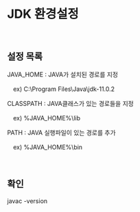 # JDK 환경설정

<br>

## 설정 목록

JAVA_HOME : JAVA가 설치된 경로를 지정

　ex) C:\Program Files\Java\jdk-11.0.2

CLASSPATH : JAVA클래스가 있는 경로들을 지정

　ex) %JAVA_HOME%\lib

PATH : JAVA 실행파일이 있는 경로를 추가

　ex) %JAVA_HOME%\bin
 
 <br>
 
 ## 확인
 
 javac -version

